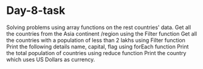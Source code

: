 # Day-8-task
Solving problems using array functions on the rest countries' data.
Get all the countries from the Asia continent /region using the Filter function
Get all the countries with a population of less than 2 lakhs using Filter function
Print the following details name, capital, flag using forEach function
Print the total population of countries using reduce function
Print the country which uses US Dollars as currency.

